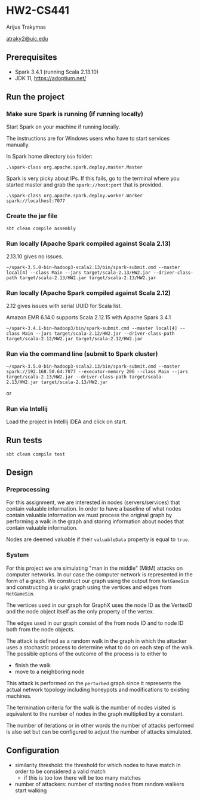 # HW2-CS441
Arijus Trakymas

atraky2@uic.edu

## Prerequisites

- Spark 3.4.1 (running Scala 2.13.10)
- JDK 11, https://adoptium.net/

## Run the project

### Make sure Spark is running (if running locally)
Start Spark on your machine if running locally.

The instructions are for Windows users who have to start
services manually.

In Spark home directory `bin` folder:
```shell
.\spark-class org.apache.spark.deploy.master.Master
```

Spark is very picky about IPs. If this fails, go to the terminal where
you started master and grab the `spark://host:port` that is provided.
```shell
.\spark-class org.apache.spark.deploy.worker.Worker spark://localhost:7077
```

### Create the jar file
```shell
sbt clean compile assembly
```

### Run locally (Apache Spark compiled against Scala 2.13)
2.13.10 gives no issues.
```shell
~/spark-3.5.0-bin-hadoop3-scala2.13/bin/spark-submit.cmd --master local[4] --class Main --jars target/scala-2.13/HW2.jar --driver-class-path target/scala-2.13/HW2.jar target/scala-2.13/HW2.jar 
```

### Run locally (Apache Spark compiled against Scala 2.12)
2.12 gives issues with serial UUID for Scala list.

Amazon EMR 6.14.0 supports Scala 2.12.15 with Apache Spark 3.4.1

```shell
~/spark-3.4.1-bin-hadoop3/bin/spark-submit.cmd --master local[4] --class Main --jars target/scala-2.12/HW2.jar --driver-class-path target/scala-2.12/HW2.jar target/scala-2.12/HW2.jar 
```

### Run via the command line (submit to Spark cluster)
```shell
~/spark-3.5.0-bin-hadoop3-scala2.13/bin/spark-submit.cmd --master spark://192.168.50.64:7077 --executor-memory 20G --class Main --jars target/scala-2.13/HW2.jar --driver-class-path target/scala-2.13/HW2.jar target/scala-2.13/HW2.jar 
```

or

### Run via Intellij
Load the project in Intellij IDEA and click on start.

## Run tests

```shell
sbt clean compile test
```

## Design
### Preprocessing
For this assignment, we are interested in nodes (servers/services)
that contain valuable information. In order to have a baseline of
what nodes contain valuable information we must process the original
graph by performing a walk in the graph and storing information
about nodes that contain valuable information.

Nodes are deemed valuable if their `valuableData` property is equal to `true`.

### System
For this project we are simulating "man in the middle" (MitM) attacks on computer
networks. In our case the computer network is represented in the form of a graph.
We construct our graph using the output from `NetGameSim` and constructing a `GraphX`
graph using the vertices and edges from `NetGameSim`.

The vertices used in our graph for GraphX uses the node ID as the VertexID and the
node object itself as the only property of the vertex.

The edges used in our graph consist of the from node ID and to node ID both from
the node objects.

The attack is defined as a random walk in the graph in which the attacker uses a
stochastic process to determine what to do on each step of the walk. The possible
options of the outcome of the process is to either to 
- finish the walk
- move to a neighboring node

This attack is performed on the `perturbed` graph since it represents the actual
network topology including honeypots and modifications to existing machines.

The termination criteria for the walk is the number of nodes visited is equivalent
to the number of nodes in the graph multiplied by a constant.

The number of iterations or in other words the number of attacks performed is also
set but can be configured to adjust the number of attacks simulated.

## Configuration

- similarity threshold: the threshold for which nodes to have match in order to be considered a valid match
    * if this is too low there will be too many matches
- number of attackers: number of starting nodes from random walkers start walking